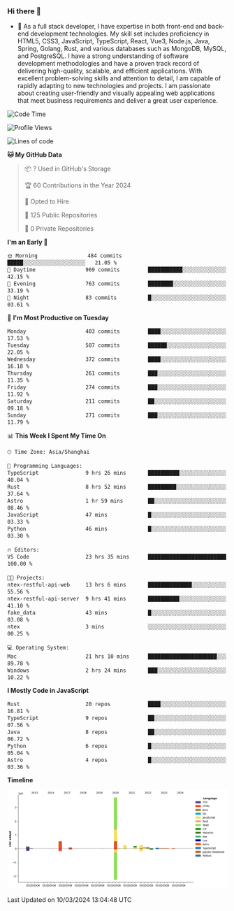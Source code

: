 ### Hi there 👋

- 🌱 As a full stack developer, I have expertise in both front-end and back-end development technologies. My skill set includes proficiency in HTML5, CSS3, JavaScript, TypeScript, React, Vue3, Node.js, Java, Spring, Golang, Rust, and various databases such as MongoDB, MySQL, and PostgreSQL. I have a strong understanding of software development methodologies and have a proven track record of delivering high-quality, scalable, and efficient applications. With excellent problem-solving skills and attention to detail, I am capable of rapidly adapting to new technologies and projects. I am passionate about creating user-friendly and visually appealing web applications that meet business requirements and deliver a great user experience.

<!--START_SECTION:waka-->
![Code Time](http://img.shields.io/badge/Code%20Time-1%2C224%20hrs%205%20mins-blue)

![Profile Views](http://img.shields.io/badge/Profile%20Views-0-blue)

![Lines of code](https://img.shields.io/badge/From%20Hello%20World%20I%27ve%20Written-5.6%20million%20lines%20of%20code-blue)

**🐱 My GitHub Data** 

> 📦 ? Used in GitHub's Storage 
 > 
> 🏆 60 Contributions in the Year 2024
 > 
> 💼 Opted to Hire
 > 
> 📜 125 Public Repositories 
 > 
> 🔑 0 Private Repositories 
 > 
**I'm an Early 🐤** 

```text
🌞 Morning                484 commits         █████░░░░░░░░░░░░░░░░░░░░   21.05 % 
🌆 Daytime                969 commits         ███████████░░░░░░░░░░░░░░   42.15 % 
🌃 Evening                763 commits         ████████░░░░░░░░░░░░░░░░░   33.19 % 
🌙 Night                  83 commits          █░░░░░░░░░░░░░░░░░░░░░░░░   03.61 % 
```
📅 **I'm Most Productive on Tuesday** 

```text
Monday                   403 commits         ████░░░░░░░░░░░░░░░░░░░░░   17.53 % 
Tuesday                  507 commits         ██████░░░░░░░░░░░░░░░░░░░   22.05 % 
Wednesday                372 commits         ████░░░░░░░░░░░░░░░░░░░░░   16.18 % 
Thursday                 261 commits         ███░░░░░░░░░░░░░░░░░░░░░░   11.35 % 
Friday                   274 commits         ███░░░░░░░░░░░░░░░░░░░░░░   11.92 % 
Saturday                 211 commits         ██░░░░░░░░░░░░░░░░░░░░░░░   09.18 % 
Sunday                   271 commits         ███░░░░░░░░░░░░░░░░░░░░░░   11.79 % 
```


📊 **This Week I Spent My Time On** 

```text
🕑︎ Time Zone: Asia/Shanghai

💬 Programming Languages: 
TypeScript               9 hrs 26 mins       ██████████░░░░░░░░░░░░░░░   40.04 % 
Rust                     8 hrs 52 mins       █████████░░░░░░░░░░░░░░░░   37.64 % 
Astro                    1 hr 59 mins        ██░░░░░░░░░░░░░░░░░░░░░░░   08.46 % 
JavaScript               47 mins             █░░░░░░░░░░░░░░░░░░░░░░░░   03.33 % 
Python                   46 mins             █░░░░░░░░░░░░░░░░░░░░░░░░   03.30 % 

🔥 Editors: 
VS Code                  23 hrs 35 mins      █████████████████████████   100.00 % 

🐱‍💻 Projects: 
ntex-restful-api-web     13 hrs 6 mins       ██████████████░░░░░░░░░░░   55.56 % 
ntex-restful-api-server  9 hrs 41 mins       ██████████░░░░░░░░░░░░░░░   41.10 % 
fake_data                43 mins             █░░░░░░░░░░░░░░░░░░░░░░░░   03.08 % 
ntex                     3 mins              ░░░░░░░░░░░░░░░░░░░░░░░░░   00.25 % 

💻 Operating System: 
Mac                      21 hrs 10 mins      ██████████████████████░░░   89.78 % 
Windows                  2 hrs 24 mins       ███░░░░░░░░░░░░░░░░░░░░░░   10.22 % 
```

**I Mostly Code in JavaScript** 

```text
Rust                     20 repos            ████░░░░░░░░░░░░░░░░░░░░░   16.81 % 
TypeScript               9 repos             ██░░░░░░░░░░░░░░░░░░░░░░░   07.56 % 
Java                     8 repos             ██░░░░░░░░░░░░░░░░░░░░░░░   06.72 % 
Python                   6 repos             █░░░░░░░░░░░░░░░░░░░░░░░░   05.04 % 
Astro                    4 repos             █░░░░░░░░░░░░░░░░░░░░░░░░   03.36 % 
```



**Timeline**

![Lines of Code chart](https://raw.githubusercontent.com/elton/elton/main/assets/bar_graph.png)


 Last Updated on 10/03/2024 13:04:48 UTC
<!--END_SECTION:waka-->

<!--
**elton/elton** is a ✨ _special_ ✨ repository because its `README.md` (this file) appears on your GitHub profile.

Here are some ideas to get you started:

- 🔭 I’m currently working on ...
- 🌱 I’m currently learning ...
- 👯 I’m looking to collaborate on ...
- 🤔 I’m looking for help with ...
- 💬 Ask me about ...
- 📫 How to reach me: ...
- 😄 Pronouns: ...
- ⚡ Fun fact: ...
-->
